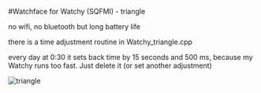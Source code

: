 #Watchface for Watchy (SQFMI) - triangle

no wifi, no bluetooth but long battery life

there is a time adjustment routine in Watchy_triangle.cpp

every day at 0:30 it sets back time by 15 seconds and 500 ms, because my Watchy runs too fast. Just delete it (or set another adjustment)

![triangle](https://github.com/MartMarq/triangle/assets/139223739/f48e7a2f-4e6d-4b2e-9ad4-2d7968232729)
